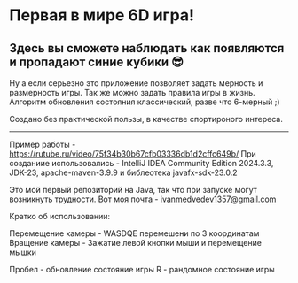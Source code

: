 # Первая в мире 6D игра!

## Здесь вы сможете наблюдать как появляются и пропадают синие кубики 😎

Ну а если серьезно это приложение позволяет задать мерность и размерность игры.
Так же можно задать правила игры в жизнь.
Алгоритм обновления состояния классический, разве что 6-мерный ;)

Создано без практической пользы, в качестве спортироного интереса.


----


Пример работы - https://rutube.ru/video/75f34b30b67cfb03336db1d2cffc649b/
При созданиие использовались - IntelliJ IDEA Community Edition 2024.3.3, JDK-23, apache-maven-3.9.9 и библеотека javafx-sdk-23.0.2

Это мой первый репозиторий на Java, так что при запуске могут возникнуть трудности.
Вот моя почта - ivanmedvedev1357@gmail.com

Кратко об использовании:

Перемещение камеры - WASDQE перемешени по 3 координатам
Вращение камеры - Зажатие левой кнопки мыши и перемещение мышки

Пробел - обновление состояние игры
R - рандомное состояние игры

